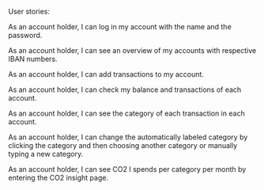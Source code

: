 User stories:

As an account holder, I can log in my account with the name and the password.

As an account holder, I can see an overview of my accounts with respective IBAN numbers.

As an account holder, I can add transactions to my account.

As an account holder, I can check my balance and transactions of each account.

As an account holder, I can see the category of each transaction in each account.

As an account holder, I can change the automatically labeled category by clicking the category and then choosing another category or manually typing a new category.

As an account holder, I can see CO2 I spends per category per month by entering the CO2 insight page.
